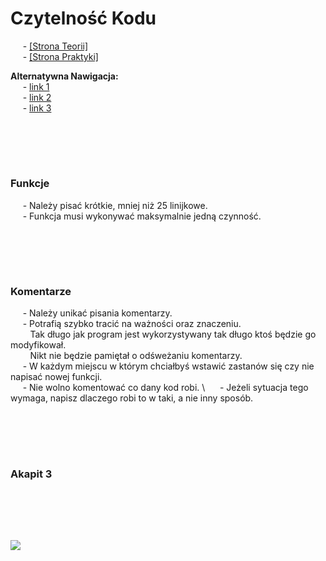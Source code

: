 # Czytelność Kodu
&nbsp;&nbsp;&nbsp;&nbsp; - [[Strona Teorii]](#podsumowanie-classic-builder) \
&nbsp;&nbsp;&nbsp;&nbsp; - [[Strona Praktyki]](#program-11--productfile--guitar) 

**Alternatywna Nawigacja:**  
&nbsp;&nbsp;&nbsp;&nbsp; - [link 1]() \
&nbsp;&nbsp;&nbsp;&nbsp; - [link 2]() \
&nbsp;&nbsp;&nbsp;&nbsp; - [link 3]()


<br/><br/>
-------------
### Funkcje
&nbsp;&nbsp;&nbsp;&nbsp; - Należy pisać krótkie, mniej niż 25 linijkowe. \
&nbsp;&nbsp;&nbsp;&nbsp; - Funkcja musi wykonywać maksymalnie jedną czynność. 


<br/><br/>
-------------
### Komentarze
&nbsp;&nbsp;&nbsp;&nbsp; - Należy unikać pisania komentarzy. \
&nbsp;&nbsp;&nbsp;&nbsp; - Potrafią szybko tracić na ważności oraz znaczeniu. \
&nbsp;&nbsp;&nbsp;&nbsp;&nbsp;&nbsp;&nbsp; Tak długo jak program jest wykorzystywany tak długo ktoś będzie go modyfikował. \
&nbsp;&nbsp;&nbsp;&nbsp;&nbsp;&nbsp;&nbsp; Nikt nie będzie pamiętał o odśweżaniu komentarzy. \
&nbsp;&nbsp;&nbsp;&nbsp; - W każdym miejscu w którym chciałbyś wstawić zastanów się czy nie napisać nowej funkcji. \
&nbsp;&nbsp;&nbsp;&nbsp; - Nie wolno komentować co dany kod robi. \ 
&nbsp;&nbsp;&nbsp;&nbsp; - Jeżeli sytuacja tego wymaga, napisz dlaczego robi to w taki, a nie inny sposób. 

<br/><br/>
-------------
### Akapit 3


<br/><br/>
-------------
![](https://github.com/Ptysiek/resources/blob/master/Ver2.PNG)
